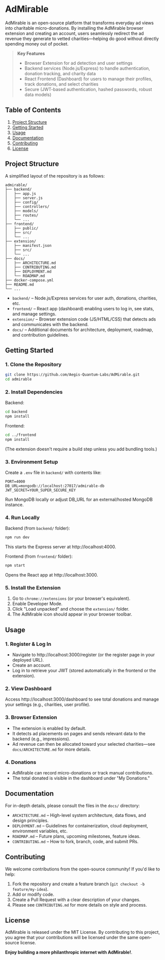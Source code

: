 # AdMirable

AdMirable is an open-source platform that transforms everyday ad views into charitable micro-donations. By installing the AdMirable browser extension and creating an account, users seamlessly redirect the ad revenue they generate to vetted charities—helping do good without directly spending money out of pocket.

> **Key Features**
> - Browser Extension for ad detection and user settings
> - Backend services (Node.js/Express) to handle authentication, donation tracking, and charity data
> - React Frontend (Dashboard) for users to manage their profiles, track donations, and select charities
> - Secure (JWT-based authentication, hashed passwords, robust data models)

## Table of Contents

1. [Project Structure](#project-structure)
2. [Getting Started](#getting-started)
3. [Usage](#usage)
4. [Documentation](#documentation)
5. [Contributing](#contributing)
6. [License](#license)

## Project Structure

A simplified layout of the repository is as follows:

```
admirable/
├── backend/
│   ├── app.js
│   ├── server.js
│   ├── config/
│   ├── controllers/
│   ├── models/
│   ├── routes/
│   └── ...
├── frontend/
│   ├── public/
│   ├── src/
│   └── ...
├── extension/
│   ├── manifest.json
│   ├── src/
│   └── ...
├── docs/
│   ├── ARCHITECTURE.md
│   ├── CONTRIBUTING.md
│   ├── DEPLOYMENT.md
│   └── ROADMAP.md
├── docker-compose.yml
├── README.md
└── ...
```

- `backend/` – Node.js/Express services for user auth, donations, charities, etc.
- `frontend/` – React app (dashboard) enabling users to log in, see stats, and manage settings.
- `extension/` – Browser extension code (JS/HTML/CSS) that detects ads and communicates with the backend.
- `docs/` – Additional documents for architecture, deployment, roadmap, and contribution guidelines.

## Getting Started

### 1. Clone the Repository

```bash
git clone https://github.com/Aegis-Quantum-Labs/AdMirable.git
cd admirable
```

### 2. Install Dependencies

Backend:
```bash
cd backend
npm install
```

Frontend:
```bash
cd ../frontend
npm install
```

(The extension doesn't require a build step unless you add bundling tools.)

### 3. Environment Setup

Create a `.env` file in `backend/` with contents like:

```
PORT=4000
DB_URL=mongodb://localhost:27017/admirable-db
JWT_SECRET=YOUR_SUPER_SECURE_KEY
```

Run MongoDB locally or adjust DB_URL for an external/hosted MongoDB instance.

### 4. Run Locally

Backend (from `backend/` folder):
```bash
npm run dev
```
This starts the Express server at http://localhost:4000.

Frontend (from `frontend/` folder):
```bash
npm start
```
Opens the React app at http://localhost:3000.

### 5. Install the Extension

1. Go to `chrome://extensions` (or your browser's equivalent).
2. Enable Developer Mode.
3. Click "Load unpacked" and choose the `extension/` folder.
4. The AdMirable icon should appear in your browser toolbar.

## Usage

### 1. Register & Log In

- Navigate to http://localhost:3000/register (or the register page in your deployed URL).
- Create an account.
- Log in to retrieve your JWT (stored automatically in the frontend or the extension).

### 2. View Dashboard

Access http://localhost:3000/dashboard to see total donations and manage your settings (e.g., charities, user profile).

### 3. Browser Extension

- The extension is enabled by default.
- It detects ad placements on pages and sends relevant data to the backend (e.g., impressions).
- Ad revenue can then be allocated toward your selected charities—see `docs/ARCHITECTURE.md` for more details.

### 4. Donations

- AdMirable can record micro-donations or track manual contributions.
- The total donated is visible in the dashboard under "My Donations."

## Documentation

For in-depth details, please consult the files in the `docs/` directory:

- `ARCHITECTURE.md` – High-level system architecture, data flows, and design principles.
- `DEPLOYMENT.md` – Guidelines for containerization, cloud deployment, environment variables, etc.
- `ROADMAP.md` – Future plans, upcoming milestones, feature ideas.
- `CONTRIBUTING.md` – How to fork, branch, code, and submit PRs.

## Contributing

We welcome contributions from the open-source community! If you'd like to help:

1. Fork the repository and create a feature branch (`git checkout -b feature/my-idea`).
2. Add or modify code.
3. Create a Pull Request with a clear description of your changes.
4. Please see `CONTRIBUTING.md` for more details on style and process.

## License

AdMirable is released under the MIT License. By contributing to this project, you agree that your contributions will be licensed under the same open-source license.

**Enjoy building a more philanthropic internet with AdMirable!**.
